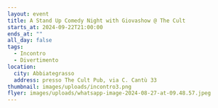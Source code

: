 ```yaml
---
layout: event
title: A Stand Up Comedy Night with Giovashow @ The Cult
starts_at: 2024-09-22T21:00:00
ends_at: ""
all_day: false
tags:
  - Incontro
  - Divertimento
location:
  city: Abbiategrasso
  address: presso The Cult Pub, via C. Cantù 33
thumbnail: images/uploads/incontro3.png
flyer: images/uploads/whatsapp-image-2024-08-27-at-09.48.57.jpeg
---
```

